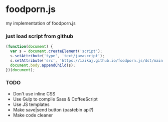 # foodporn.js
my implementation of foodporn.js

### just load script from github
```javascript
(function(document) {
  var s = document.createElement('script');
  s.setAttribute('type', 'text/javascript');
  s.setAttribute('src', 'https://izikaj.github.io/foodporn.js/dst/main.js');
  document.body.appendChild(s);
})(document);
```
### TODO
- Don't use inline CSS
- Use Gulp to compile Sass & CoffeeScript
- Use JS templates
- Make save|send button (pastebin api?)
- Make code cleaner
